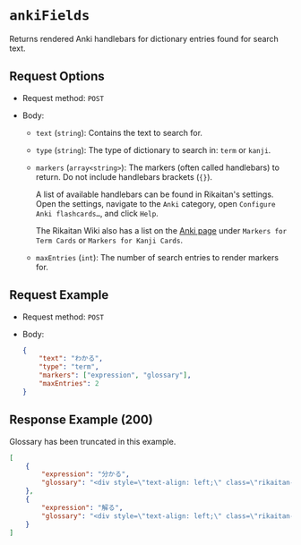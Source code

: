 # `ankiFields`

Returns rendered Anki handlebars for dictionary entries found for search text.

## Request Options

- Request method: `POST`

- Body:

    - `text` (`string`): Contains the text to search for.

    - `type` (`string`): The type of dictionary to search in: `term` or `kanji`.

    - `markers` (`array<string>`): The markers (often called handlebars) to return. Do not include handlebars brackets (`{}`).

        A list of available handlebars can be found in Rikaitan's settings. Open the settings, navigate to the `Anki` category, open `Configure Anki flashcards…`, and click `Help`.

        The Rikaitan Wiki also has a list on the [Anki page](https://rikaitan.github.io/anki/) under `Markers for Term Cards` or `Markers for Kanji Cards`.

    - `maxEntries` (`int`): The number of search entries to render markers for.

## Request Example

- Request method: `POST`

- Body:
    ```json
    {
        "text": "わかる",
        "type": "term",
        "markers": ["expression", "glossary"],
        "maxEntries": 2
    }
    ```

## Response Example (200)

Glossary has been truncated in this example.

```json
[
    {
        "expression": "分かる",
        "glossary": "<div style=\"text-align: left;\" class=\"rikaitan-glossary\"><i>(priority form, ★, jmdict.org [2025-05-13])</i> <span><ul style=\"list-style-type:&quot;＊&quot;\" lang=\"ja\"><li><span title=\"Godan verb with 'ru' ending\"..."
    },
    {
        "expression": "解る",
        "glossary": "<div style=\"text-align: left;\" class=\"rikaitan-glossary\"><i>(priority form, ★, jmdict.org [2025-05-13])</i> <span><ul style=\"list-style-type:&quot;＊&quot;\" lang=\"ja\"><li><span title=\"Godan verb with 'ru' ending\"..."
    }
]
```
